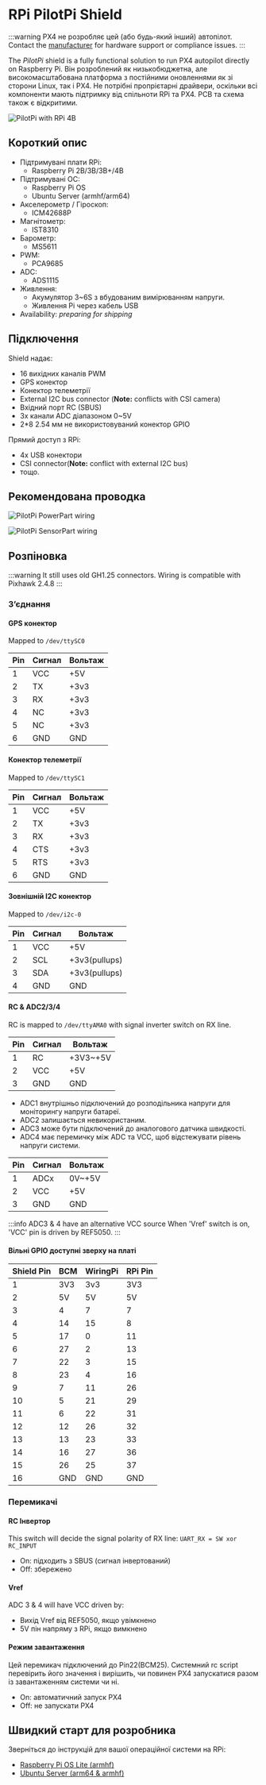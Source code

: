 # RPi PilotPi Shield

<LinkedBadge type="warning" text="Experimental" url="../flight_controller/autopilot_experimental.html"/>

:::warning
PX4 не розробляє цей (або будь-який інший) автопілот.
Contact the [manufacturer](mailto:lhf2613@gmail.com) for hardware support or compliance issues.
:::

The _PilotPi_ shield is a fully functional solution to run PX4 autopilot directly on Raspberry Pi.
Він розроблений як низькобюджетна, але високомасштабована платформа з постійними оновленнями як зі сторони Linux, так і PX4.
Не потрібні пропрієтарні драйвери, оскільки всі компоненти мають підтримку від спільноти RPi та PX4.
PCB та схема також є відкритими.

![PilotPi with RPi 4B](../../assets/flight_controller/pilotpi/hardware-pilotpi4b.png)

## Короткий опис

- Підтримувані плати RPi:
  - Raspberry Pi 2B/3B/3B+/4B
- Підтримувані ОС:
  - Raspberry Pi OS
  - Ubuntu Server (armhf/arm64)
- Акселерометр / Гіроскоп:
  - ICM42688P
- Магнітометр:
  - IST8310
- Барометр:
  - MS5611
- PWM:
  - PCA9685
- ADC:
  - ADS1115
- Живлення:
  - Акумулятор 3~6S з вбудованим вимірюванням напруги.
  - Живлення Pi через кабель USB
- Availability: _preparing for shipping_

## Підключення

Shield надає:

- 16 вихідних каналів PWM
- GPS конектор
- Конектор телеметрії
- External I2C bus connector (**Note:** conflicts with CSI camera)
- Вхідний порт RC (SBUS)
- 3x канали ADC діапазоном 0~5V
- 2\*8 2.54 мм не використовуваний конектор GPIO

Прямий доступ з RPi:

- 4x USB конектори
- CSI connector(**Note:** conflict with external I2C bus)
- тощо.

## Рекомендована проводка

![PilotPi PowerPart wiring](../../assets/flight_controller/pilotpi/pilotpi_pwr_wiring.png)

![PilotPi SensorPart wiring](../../assets/flight_controller/pilotpi/pilotpi_sens_wiring.png)

## Розпіновка

:::warning
It still uses old GH1.25 connectors.
Wiring is compatible with Pixhawk 2.4.8
:::

### З’єднання

#### GPS конектор

Mapped to `/dev/ttySC0`

| Pin | Сигнал | Вольтаж |
| --- | ------ | ------- |
| 1   | VCC    | +5V     |
| 2   | TX     | +3v3    |
| 3   | RX     | +3v3    |
| 4   | NC     | +3v3    |
| 5   | NC     | +3v3    |
| 6   | GND    | GND     |

#### Конектор телеметрії

Mapped to `/dev/ttySC1`

| Pin | Сигнал | Вольтаж |
| --- | ------ | ------- |
| 1   | VCC    | +5V     |
| 2   | TX     | +3v3    |
| 3   | RX     | +3v3    |
| 4   | CTS    | +3v3    |
| 5   | RTS    | +3v3    |
| 6   | GND    | GND     |

#### Зовнішній I2C конектор

Mapped to `/dev/i2c-0`

| Pin | Сигнал | Вольтаж                          |
| --- | ------ | -------------------------------- |
| 1   | VCC    | +5V                              |
| 2   | SCL    | +3v3(pullups) |
| 3   | SDA    | +3v3(pullups) |
| 4   | GND    | GND                              |

#### RC & ADC2/3/4

RC is mapped to `/dev/ttyAMA0` with signal inverter switch on RX line.

| Pin | Сигнал | Вольтаж                  |
| --- | ------ | ------------------------ |
| 1   | RC     | +3V3~+5V |
| 2   | VCC    | +5V                      |
| 3   | GND    | GND                      |

- ADC1 внутрішньо підключений до розподільника напруги для моніторингу напруги батареї.
- ADC2 залишається невикористаним.
- ADC3 може бути підключений до аналогового датчика швидкості.
- ADC4 має перемичку між ADC та VCC, щоб відстежувати рівень напруги системи.

| Pin | Сигнал | Вольтаж                |
| --- | ------ | ---------------------- |
| 1   | ADCx   | 0V~+5V |
| 2   | VCC    | +5V                    |
| 3   | GND    | GND                    |

:::info
ADC3 & 4 have an alternative VCC source
When 'Vref' switch is on, 'VCC' pin is driven by REF5050.
:::

#### Вільні GPIO доступні зверху на платі

| Shield Pin | BCM | WiringPi | RPi Pin |
| ---------- | --- | -------- | ------- |
| 1          | 3V3 | 3v3      | 3V3     |
| 2          | 5V  | 5V       | 5V      |
| 3          | 4   | 7        | 7       |
| 4          | 14  | 15       | 8       |
| 5          | 17  | 0        | 11      |
| 6          | 27  | 2        | 13      |
| 7          | 22  | 3        | 15      |
| 8          | 23  | 4        | 16      |
| 9          | 7   | 11       | 26      |
| 10         | 5   | 21       | 29      |
| 11         | 6   | 22       | 31      |
| 12         | 12  | 26       | 32      |
| 13         | 13  | 23       | 33      |
| 14         | 16  | 27       | 36      |
| 15         | 26  | 25       | 37      |
| 16         | GND | GND      | GND     |

### Перемикачі

#### RC Інвертор

This switch will decide the signal polarity of RX line: `UART_RX = SW xor RC_INPUT`

- On: підходить з SBUS (сигнал інвертований)
- Off: збережено

#### Vref

ADC 3 & 4 will have VCC driven by:

- Вихід Vref від REF5050, якщо увімкнено
- 5V пін напряму з RPi, якщо вимкнено

#### Режим завантаження

Цей перемикач підключений до Pin22(BCM25).
Системний rc script перевірить його значення і вирішить, чи повинен PX4 запускатися разом із завантаженням системи чи ні.

- On: автоматичний запуск PX4
- Off: не запускати PX4

## Швидкий старт для розробника

Зверніться до інструкцій для вашої операційної системи на RPi:

- [Raspberry Pi OS Lite (armhf)](raspberry_pi_pilotpi_rpios.md)
- [Ubuntu Server (arm64 & armhf)](raspberry_pi_pilotpi_ubuntu_server.md)
